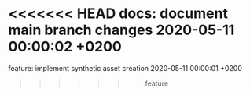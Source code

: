 <<<<<<< HEAD
docs: document main branch changes 2020-05-11 00:00:02 +0200
=======
feature: implement synthetic asset creation 2020-05-11 00:00:01 +0200
>>>>>>> feature
